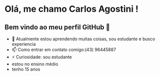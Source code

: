 # Olá, me chamo Carlos Agostini ! 
## Bem vindo ao meu perfil GitHub 👋
- 🌱 Atualmente estou aprendendo muitas coisas, sou estudante e busco experiencia 
- 📫 Como entrar em contato comigo:(43) 96445887
- ⚡ Curiosidade: sou estudante
- estou no ensino médio 
- tenho 15 anos  
